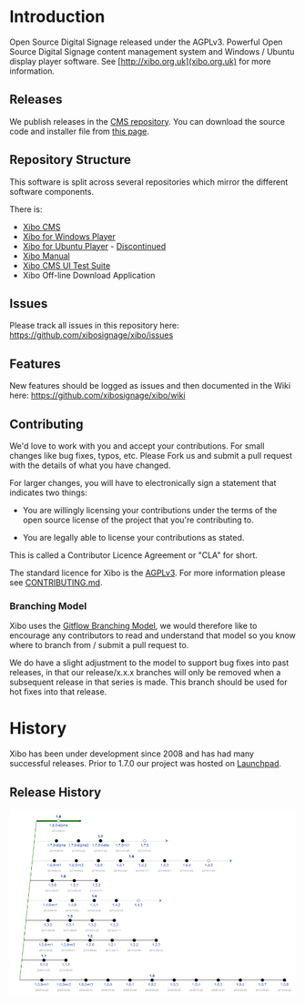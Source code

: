 # Introduction
Open Source Digital Signage released under the AGPLv3. Powerful Open Source Digital Signage content management system and Windows / Ubuntu display player software. See [http://xibo.org.uk](xibo.org.uk) for more information.

## Releases
We publish releases in the [CMS repository](https://github.com/xibosignage/xibo-cms/releases). You can download the source code and installer file from [this page](https://github.com/xibosignage/xibo-cms/releases).

## Repository Structure
This software is split across several repositories which mirror the different software components.

There is:
 - [Xibo CMS](https://github.com/xibosignage/xibo-cms)
 - [Xibo for Windows Player](https://github.com/xibosignage/xibo-dotnetclient)
 - [Xibo for Ubuntu Player](https://github.com/xibosignage/xibo-pyclient) - [Discontinued](http://xibo.org.uk/2014/12/15/xibo-for-ubuntu-alpha-discontinuation-notice/)
 - [Xibo Manual](https://github.com/xibosignage/xibo-manual)
 - [Xibo CMS UI Test Suite](https://github.com/xibosignage/xibo-cms-tests)
 - Xibo Off-line Download Application

## Issues
Please track all issues in this repository here: https://github.com/xibosignage/xibo/issues

## Features
New features should be logged as issues and then documented in the Wiki here: https://github.com/xibosignage/xibo/wiki

## Contributing
We'd love to work with you and accept your contributions. For small changes like bug fixes, typos, etc. Please Fork us and submit a pull request with the details of what you have changed.

For larger changes, you will have to electronically sign a statement that indicates two things:

* You are willingly licensing your contributions under the terms of the open source license of the project that you're contributing to.

* You are legally able to license your contributions as stated.

This is called a Contributor Licence Agreement or "CLA" for short.

The standard licence for Xibo is the [AGPLv3](LICENSE). For more information please see [CONTRIBUTING.md](CONTRIBUTING.md).

### Branching Model
Xibo uses the [Gitflow Branching Model](http://nvie.com/posts/a-successful-git-branching-model/), we would therefore like to encourage any contributors to read and understand that model so you know where to branch from / submit a pull request to.

We do have a slight adjustment to the model to support bug fixes into past releases, in that our release/x.x.x branches will only be removed when a subsequent release in that series is made. This branch should be used for hot fixes into that release.

# History
Xibo has been under development since 2008 and has had many successful releases. Prior to 1.7.0 our project was hosted on [Launchpad](https://launchpad.net/xibo/).

## Release History
![Release History](release-history.png)
